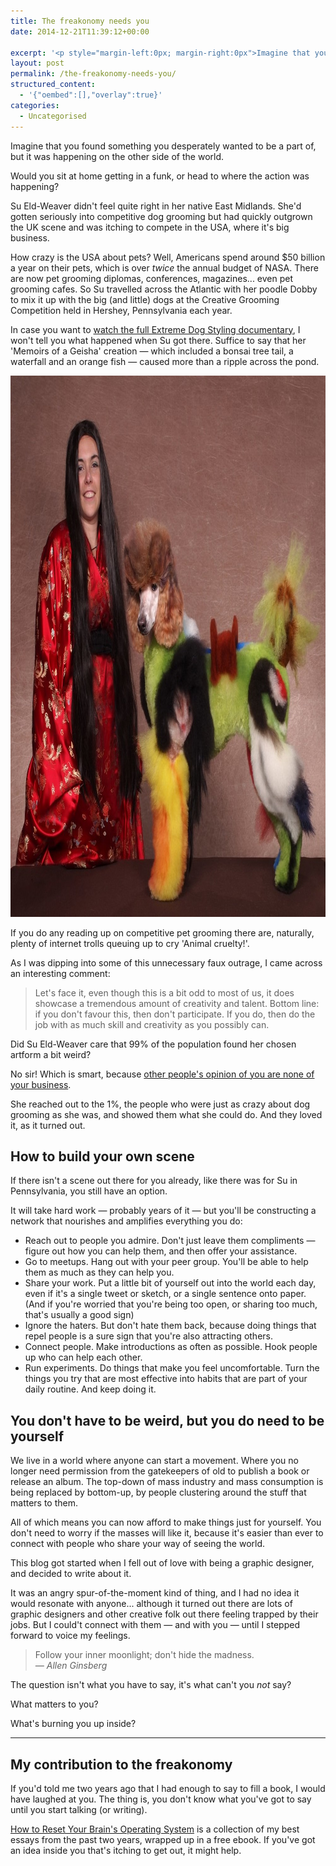 ```yaml
---
title: The freakonomy needs you
date: 2014-12-21T11:39:12+00:00

excerpt: '<p style="margin-left:0px; margin-right:0px">Imagine that you found something you desperately wanted to be a part of, but it was happening on the other side of the world.&nbsp;Would you sit at home getting in a funk, or head to where the action was happening?</p>'
layout: post
permalink: /the-freakonomy-needs-you/
structured_content:
  - '{"oembed":[],"overlay":true}'
categories:
  - Uncategorised
---
```

Imagine that you found something you desperately wanted to be a part of, but it was happening on the other side of the world.

Would you sit at home getting in a funk, or head to where the action was happening?

Su Eld-Weaver didn't feel quite right in her native East Midlands. She'd gotten seriously into competitive dog grooming but had quickly outgrown the UK scene and was itching to compete in the USA, where it's big business.

How crazy is the USA about pets? Well, Americans spend around $50 billion a year on their pets, which is over <em>twice</em> the annual budget of NASA. There are now pet grooming diplomas, conferences, magazines... even pet grooming cafes. So Su travelled across the Atlantic with her poodle Dobby to mix it up with the big (and little) dogs at the Creative Grooming Competition held in Hershey, Pennsylvania each year.

In case you want to <a href="http://www.channel4.com/programmes/extreme-dog-styling/on-demand">watch the full Extreme Dog Styling documentary</a>, I won't tell you what happened when Su got there. Suffice to say that her 'Memoirs of a Geisha' creation — which included a bonsai tree tail, a waterfall and an orange fish — caused more than a ripple across the pond.

<img src="/media/freakonomy.jpg" alt="" width="1000" height="866" class="alignnone size-full wp-image-1942" />

If you do any reading up on competitive pet grooming there are, naturally, plenty of internet trolls queuing up to cry 'Animal cruelty!'.

As I was dipping into some of this unnecessary faux outrage, I came across an interesting comment:

<blockquote>
  Let's face it, even though this is a bit odd to most of us, it does showcase a tremendous amount of creativity and talent. Bottom line: if you don't favour this, then don't participate. If you do, then do the job with as much skill and creativity as you possibly can.
</blockquote>

Did Su Eld-Weaver care that 99% of the population found her chosen artform a bit weird?

No sir! Which is smart, because <a href="http://greig.cc/other-peoples-opinion">other people's opinion of you are none of your business</a>.

She reached out to the 1%, the people who were just as crazy about dog grooming as she was, and showed them what she could do. And they loved it, as it turned out.

<h2 id="howtobuildyourownscene">How to build your own scene</h2>

If there isn't a scene out there for you already, like there was for Su in Pennsylvania, you still have an option.

It will take hard work — probably years of it — but you'll be constructing a network that nourishes and amplifies everything you do:

<ul>
<li>Reach out to people you admire. Don't just leave them compliments — figure out how you can help them, and then offer your assistance.</li>
<li>Go to meetups. Hang out with your peer group. You'll be able to help them as much as they can help you.</li>
<li>Share your work. Put a little bit of yourself out into the world each day, even if it's a single tweet or sketch, or a single sentence onto paper. (And if you're worried that you're being too open, or sharing too much, that's usually a good sign)</li>
<li>Ignore the haters. But don't hate them back, because doing things that repel people is a sure sign that you're also attracting others.</li>
<li>Connect people. Make introductions as often as possible. Hook people up who can help each other.</li>
<li>Run experiments. Do things that make you feel uncomfortable. Turn the things you try that are most effective into habits that are part of your daily routine. And keep doing it.</li>
</ul>

<h2 id="youdonthavetobeweirdbutyoudoneedtobeyourself">You don't have to be weird, but you do need to be yourself</h2>

We live in a world where anyone can start a movement. Where you no longer need permission from the gatekeepers of old to publish a book or release an album. The top-down of mass industry and mass consumption is being replaced by bottom-up, by people clustering around the stuff that matters to them.

All of which means you can now afford to make things just for yourself. You don't need to worry if the masses will like it, because it's easier than ever to connect with people who share your way of seeing the world.

This blog got started when I fell out of love with being a graphic designer, and decided to write about it.

It was an angry spur-of-the-moment kind of thing, and I had no idea it would resonate with anyone... although it turned out there are lots of graphic designers and other creative folk out there feeling trapped by their jobs. But I could't connect with them — and with you — until I stepped forward to voice my feelings.

<blockquote>
  Follow your inner moonlight; don't hide the madness. <br>
  <em>— Allen Ginsberg</em>
</blockquote>

The question isn't what you have to say, it's what can't you <em>not</em> say?

What matters to you?

What's burning you up inside?</p>

<hr />

<h2 id="mycontributiontothefreakonomy">My contribution to the freakonomy</h2>

If you'd told me two years ago that I had enough to say to fill a book, I would have laughed at you. The thing is, you don't know what you've got to say until you start talking (or writing).

<a href="https://gum.co/reset-your-brain">How to Reset Your Brain's Operating System</a> is a collection of my best essays from the past two years, wrapped up in a free ebook. If you've got an idea inside you that's itching to get out, it might help.